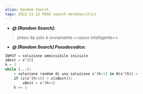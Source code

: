 ```yaml
---
alias: Random Search
tags: 2022-11-22 PASD search metaheuritics
---
```


- ***@ [Random Search]:***
> preso da solo è ovviamente ==poco intelligente==
<!--ID: 1670236970651-->


- ***@ [Random Search] Pseudocodice:***
	
```python
INPUT = soluzione ammissibile iniziale
xBest = x^(0)
h = 1
while (...):
	< selezione random di una soluzione x^(h+1) in N(x^(h)) >
	if (z(x^(h+1)) < z(xBest)):
		xBest = x^(h+1)
	h += 1
```
<!--ID: 1670236970656-->

